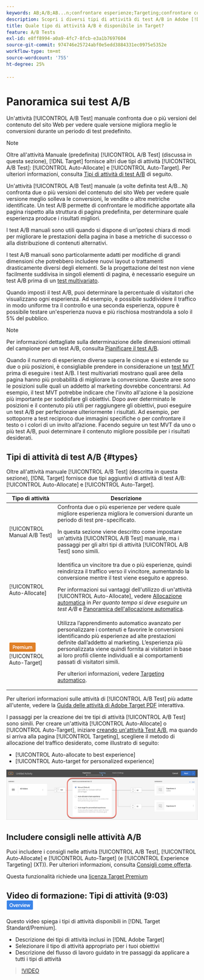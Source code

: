 ```yaml
---
keywords: AB;A/B;AB...n;confrontare esperienze;Targeting;confrontare contenuto;targeting automatico;allocazione automatica
description: Scopri i diversi tipi di attività di test A/B in Adobe [!DNL Target] - Manual, Auto-Allocate, and Auto-Target. Scegli quello che fa per te.
title: Quale tipo di attività A/B è disponibile in Target?
feature: A/B Tests
exl-id: e8ff8994-a0a9-4fc7-8fcb-e3a1b7697604
source-git-commit: 974746e25724abf0e5edd3884331ec0975e5352e
workflow-type: tm+mt
source-wordcount: '755'
ht-degree: 25%

---
```


# Panoramica sui test A/B

Un&#39;attività [!UICONTROL A/B Test] manuale confronta due o più versioni del contenuto del sito Web per vedere quale versione migliora meglio le conversioni durante un periodo di test predefinito.

>[!NOTE]
>
>Oltre all&#39;attività Manuale (predefinita) [!UICONTROL A/B Test] (discussa in questa sezione), [!DNL Target] fornisce altri due tipi di attività [!UICONTROL A/B Test]: [!UICONTROL Auto-Allocate] e [!UICONTROL Auto-Target]. Per ulteriori informazioni, consulta [Tipi di attività di test A/B](#types) di seguito.

Un&#39;attività [!UICONTROL A/B Test] manuale (a volte definita test A/B...N) confronta due o più versioni del contenuto del sito Web per vedere quale versione meglio solleva le conversioni, le vendite o altre metriche identificate. Un test A/B permette di confrontare le modifiche apportate alla pagina rispetto alla struttura di pagina predefinita, per determinare quale esperienza produce i risultati migliori.

I test A/B manuali sono utili quando si dispone di un’ipotesi chiara di modi per migliorare le prestazioni della pagina in base a metriche di successo o alla distribuzione di contenuti alternativi.

I test A/B manuali sono particolarmente adatti per modifiche di grandi dimensioni che potrebbero includere nuovi layout o trattamenti drasticamente diversi degli elementi. Se la progettazione del test non viene facilmente suddivisa in singoli elementi di pagina, è necessario eseguire un test A/B prima di un [test multivariato](/help/main/c-activities/c-multivariate-testing/multivariate-testing.md).

Quando imposti il test A/B, puoi determinare la percentuale di visitatori che visualizzano ogni esperienza. Ad esempio, è possibile suddividere il traffico in modo uniforme tra il controllo e una seconda esperienza, oppure è possibile testare un&#39;esperienza nuova e più rischiosa mostrandola a solo il 5% del pubblico.

>[!NOTE]
>
>Per informazioni dettagliate sulla determinazione delle dimensioni ottimali del campione per un test A/B, consulta [Pianificare il test A/B](/help/main/c-activities/t-test-ab/sample-size-determination.md).

Quando il numero di esperienze diverse supera le cinque e si estende su due o più posizioni, è consigliabile prendere in considerazione un [test MVT](/help/main/c-activities/c-multivariate-testing/multivariate-testing.md) prima di eseguire i test A/B. I test multivariati mostrano quali aree della pagina hanno più probabilità di migliorare la conversione. Queste aree sono le posizioni sulle quali un addetto al marketing dovrebbe concentrarsi. Ad esempio, il test MVT potrebbe indicare che l&#39;invito all&#39;azione è la posizione più importante per soddisfare gli obiettivi. Dopo aver determinato le posizioni e il contenuto più utili per raggiungere gli obiettivi, puoi eseguire un test A/B per perfezionare ulteriormente i risultati. Ad esempio, per sottoporre a test reciproco due immagini specifiche o per confrontare il testo o i colori di un invito all’azione. Facendo seguire un test MVT da uno o più test A/B, puoi determinare il contenuto migliore possibile per i risultati desiderati.

## Tipi di attività di test A/B {#types}

Oltre all&#39;attività manuale [!UICONTROL A/B Test] (descritta in questa sezione), [!DNL Target] fornisce due tipi aggiuntivi di attività di test A/B: [!UICONTROL Auto-Allocate] e [!UICONTROL Auto-Target].

| Tipo di attività | Descrizione |
| --- | --- |
| [!UICONTROL Manual A/B Test] | Confronta due o più esperienze per vedere quale migliore esperienza migliora le conversioni durante un periodo di test pre-specificato.<P>In questa sezione viene descritto come impostare un&#39;attività [!UICONTROL A/B Test] manuale, ma i passaggi per gli altri tipi di attività [!UICONTROL A/B Test] sono simili. |
| [!UICONTROL Auto-Allocate] | Identifica un vincitore tra due o più esperienze, quindi reindirizza il traffico verso il vincitore, aumentando la conversione mentre il test viene eseguito e appreso.<P>Per informazioni sui vantaggi dell&#39;utilizzo di un&#39;attività [!UICONTROL Auto-Allocate], vedere [Allocazione automatica](/help/main/c-activities/t-test-ab/sample-size-determination.md#auto-allocate) in *Per quanto tempo si deve eseguire un test A/B* e [Panoramica dell&#39;allocazione automatica](/help/main/c-activities/automated-traffic-allocation/automated-traffic-allocation.md). |
| ![Badge Premium](/help/main/assets/premium.png) [!UICONTROL Auto-Target] | Utilizza l’apprendimento automatico avanzato per personalizzare i contenuti e favorire le conversioni identificando più esperienze ad alte prestazioni definite dall’addetto al marketing. L’esperienza più personalizzata viene quindi fornita ai visitatori in base ai loro profili cliente individuali e ai comportamenti passati di visitatori simili.<P>Per ulteriori informazioni, vedere [Targeting automatico](/help/main/c-activities/auto-target/auto-target-to-optimize.md). |

Per ulteriori informazioni sulle attività di [!UICONTROL A/B Test] più adatte all&#39;utente, vedere la [Guida delle attività di Adobe Target PDF](/help/main/c-activities/target-activities-guide.md) interattiva.

I passaggi per la creazione dei tre tipi di attività [!UICONTROL A/B Test] sono simili. Per creare un&#39;attività [!UICONTROL Auto-Allocate] o [!UICONTROL Auto-Target], iniziare [creando un&#39;attività Test A/B](/help/main/c-activities/t-test-ab/t-test-create-ab/test-create-ab.md), ma quando si arriva alla pagina [!UICONTROL Targeting], scegliere il metodo di allocazione del traffico desiderato, come illustrato di seguito:

* [!UICONTROL Auto-allocate to best experience]
* [!UICONTROL Auto-target for personalized experience]

![Impostazioni del metodo di allocazione traffico](/help/main/c-activities/t-test-ab/t-test-create-ab/assets/traffic-allocation-method.png)

## Includere consigli nelle attività A/B

Puoi includere i consigli nelle attività [!UICONTROL A/B Test], [!UICONTROL Auto-Allocate] e [!UICONTROL Auto-Target] (e [!UICONTROL Experience Targeting] (XT)). Per ulteriori informazioni, consulta [Consigli come offerta](/help/main/c-recommendations/recommendations-as-an-offer.md).

Questa funzionalità richiede una [licenza Target Premium](/help/main/c-intro/intro.md#premium)

## Video di formazione: Tipi di attività (9:03) ![Badge panoramica](/help/main/assets/overview.png)

Questo video spiega i tipi di attività disponibili in [!DNL Target Standard/Premium].

* Descrizione dei tipi di attività inclusi in [!DNL Adobe Target]
* Selezionare il tipo di attività appropriato per i tuoi obiettivi
* Descrizione del flusso di lavoro guidato in tre passaggi da applicare a tutti i tipi di attività

>[!VIDEO](https://video.tv.adobe.com/v/17386)
